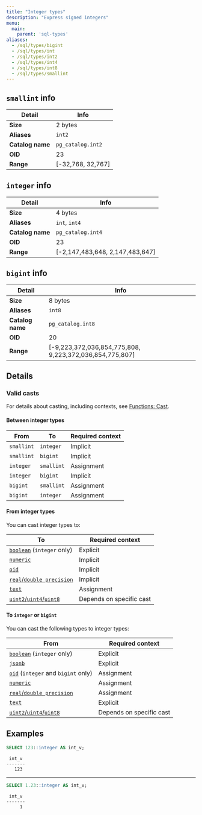 ```yaml
---
title: "Integer types"
description: "Express signed integers"
menu:
  main:
    parent: 'sql-types'
aliases:
  - /sql/types/bigint
  - /sql/types/int
  - /sql/types/int2
  - /sql/types/int4
  - /sql/types/int8
  - /sql/types/smallint
---
```


## `smallint` info

Detail | Info
-------|------
**Size** | 2 bytes
**Aliases** | `int2`
**Catalog name** | `pg_catalog.int2`
**OID** | 23
**Range** | [-32,768, 32,767]

## `integer` info

Detail | Info
-------|------
**Size** | 4 bytes
**Aliases** | `int`, `int4`
**Catalog name** | `pg_catalog.int4`
**OID** | 23
**Range** | [-2,147,483,648, 2,147,483,647]

## `bigint` info

Detail | Info
-------|------
**Size** | 8 bytes
**Aliases** | `int8`
**Catalog name** | `pg_catalog.int8`
**OID** | 20
**Range** | [-9,223,372,036,854,775,808, 9,223,372,036,854,775,807]

## Details

### Valid casts

For details about casting, including contexts, see [Functions:
Cast](../../functions/cast).

#### Between integer types

From | To | Required context
-----|----|--------
`smallint` | `integer` | Implicit
`smallint` | `bigint` | Implicit
`integer` | `smallint` | Assignment
`integer` | `bigint` | Implicit
`bigint` | `smallint` | Assignment
`bigint` | `integer` | Assignment

#### From integer types

You can cast integer types to:

To | Required context
---|--------
[`boolean`](../boolean) (`integer` only) | Explicit
[`numeric`](../numeric) | Implicit
[`oid`](../oid) | Implicit
[`real`/`double precision`](../float) | Implicit
[`text`](../text) | Assignment
[`uint2`/`uint4`/`uint8`](../uint) | Depends on specific cast

#### To `integer` or `bigint`

You can cast the following types to integer types:

From | Required context
---|--------
[`boolean`](../boolean) (`integer` only) | Explicit
[`jsonb`](../jsonb) | Explicit
[`oid`](../oid) (`integer` and `bigint` only) | Assignment
[`numeric`](../numeric) | Assignment
[`real`/`double precision`](../float) | Assignment
[`text`](../text) | Explicit
[`uint2`/`uint4`/`uint8`](../uint) | Depends on specific cast

## Examples

```sql
SELECT 123::integer AS int_v;
```
```nofmt
 int_v
-------
   123
```

<hr/>

```sql
SELECT 1.23::integer AS int_v;
```
```nofmt
 int_v
-------
     1
```
